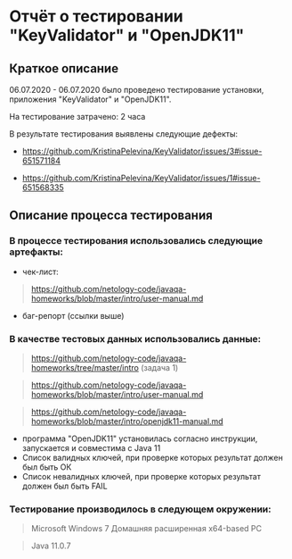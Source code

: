 # Отчёт о тестировании "KeyValidator" и "OpenJDK11"

## Краткое описание

06.07.2020 - 06.07.2020 было проведено тестирование установки,   приложения "KeyValidator" и "OpenJDK11".

На тестирование затрачено: 2 часа

В результате тестирования выявлены следующие дефекты:

* https://github.com/KristinaPelevina/KeyValidator/issues/3#issue-651571184

* https://github.com/KristinaPelevina/KeyValidator/issues/1#issue-651568335


## Описание процесса тестирования

### В процессе тестирования использовались следующие артефакты:

* чек-лист: 
> https://github.com/netology-code/javaqa-homeworks/blob/master/intro/user-manual.md

* баг-репорт (ссылки выше)


### В качестве тестовых данных использовались данные:

> https://github.com/netology-code/javaqa-homeworks/tree/master/intro (задача 1)

> https://github.com/netology-code/javaqa-homeworks/blob/master/intro/user-manual.md 

>https://github.com/netology-code/javaqa-homeworks/blob/master/intro/openjdk11-manual.md

* программа "OpenJDK11" установилась согласно инструкции, запускается и совместима с Java 11
* Список валидных ключей, при проверке которых результат должен был быть ОК
* Список невалидных ключей, при проверке которых результат должен был быть FAIL

### Тестирование производилось в следующем окружении:

> Microsoft Windows 7 Домашняя расширенная х64-based PC

> Java 11.0.7
